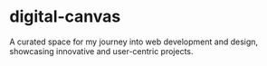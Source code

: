 # digital-canvas
A curated space for my journey into web development and design, showcasing innovative and user-centric projects.
